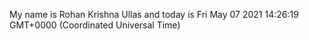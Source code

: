 My name is Rohan Krishna Ullas and today is Fri May 07 2021 14:26:19 GMT+0000 (Coordinated Universal Time)